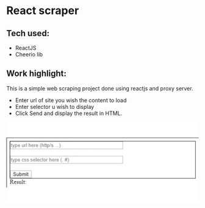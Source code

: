 # React scraper

## Tech used:
 - ReactJS
 - Cheerio lib

## Work highlight: 
This is a simple web scraping project done using reactjs  and proxy server.
* Enter url of site you  wish the content to load
* Enter selector u wish to display 
* Click Send and display the result in HTML.

![demo-image](demo.gif)
